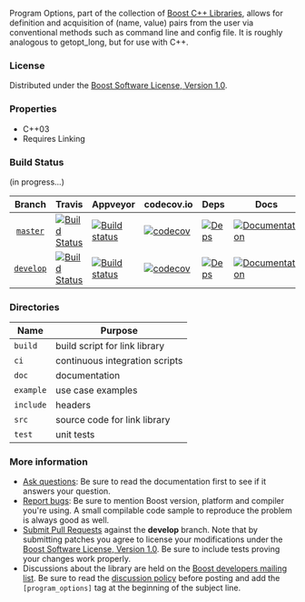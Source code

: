 Program Options, part of the collection of [Boost C++ Libraries](http://github.com/boostorg), allows for definition and acquisition of (name, value) pairs from the user via conventional methods such as command line and config file.  It is roughly analogous to getopt_long, but for use with C++.

### License

Distributed under the [Boost Software License, Version 1.0](http://www.boost.org/LICENSE_1_0.txt).

### Properties

* C++03
* Requires Linking

### Build Status
(in progress...)

|Branch          | Travis | Appveyor | codecov.io | Deps | Docs | Tests |
|:-------------: | ------ | -------- | ---------- | ---- | ---- | ----- |
|[`master`](https://github.com/boostorg/program_options/tree/master) | [![Build Status](https://travis-ci.org/boostorg/program_options.svg?branch=master)](https://travis-ci.org/boostorg/program_options) | [![Build status](https://ci.appveyor.com/api/projects/status/e0quisadwh1v7ok5/branch/master?svg=true)](https://ci.appveyor.com/project/vprus/program-options/branch/master) | [![codecov](https://codecov.io/gh/boostorg/program_options/branch/master/graph/badge.svg)](https://codecov.io/gh/boostorg/program_options/branch/master) | [![Deps](https://img.shields.io/badge/deps-master-brightgreen.svg)](https://pdimov.github.io/boostdep-report/master/program_options.html) | [![Documentation](https://img.shields.io/badge/docs-master-brightgreen.svg)](http://www.boost.org/doc/libs/master/doc/html/program_options.html) | [![Enter the Matrix](https://img.shields.io/badge/matrix-master-brightgreen.svg)](http://www.boost.org/development/tests/master/developer/program_options.html) 
|[`develop`](https://github.com/boostorg/program_options/tree/develop) | [![Build Status](https://travis-ci.org/boostorg/program_options.svg?branch=develop)](https://travis-ci.org/boostorg/program_options) | [![Build status](https://ci.appveyor.com/api/projects/status/e0quisadwh1v7ok5/branch/develop?svg=true)](https://ci.appveyor.com/project/vprus/program-options/branch/develop) | [![codecov](https://codecov.io/gh/boostorg/program_options/branch/develop/graph/badge.svg)](https://codecov.io/gh/boostorg/program_options/branch/develop) | [![Deps](https://img.shields.io/badge/deps-develop-brightgreen.svg)](https://pdimov.github.io/boostdep-report/develop/program_options.html) | [![Documentation](https://img.shields.io/badge/docs-develop-brightgreen.svg)](http://www.boost.org/doc/libs/develop/doc/html/program_options.html) | [![Enter the Matrix](https://img.shields.io/badge/matrix-develop-brightgreen.svg)](http://www.boost.org/development/tests/develop/developer/program_options.html)
 
### Directories

| Name      | Purpose                        |
| --------- | ------------------------------ |
| `build`   | build script for link library  |
| `ci`      | continuous integration scripts |
| `doc`     | documentation                  |
| `example` | use case examples              |
| `include` | headers                        |
| `src`     | source code for link library   |
| `test`    | unit tests                     |

### More information

* [Ask questions](http://stackoverflow.com/questions/ask?tags=c%2B%2B,boost,boost-program_options): Be sure to read the documentation first to see if it answers your question.
* [Report bugs](https://github.com/boostorg/program_options/issues): Be sure to mention Boost version, platform and compiler you're using. A small compilable code sample to reproduce the problem is always good as well.
* [Submit Pull Requests](https://github.com/boostorg/program_options/pulls) against the **develop** branch. Note that by submitting patches you agree to license your modifications under the [Boost Software License, Version 1.0](http://www.boost.org/LICENSE_1_0.txt).  Be sure to include tests proving your changes work properly.
* Discussions about the library are held on the [Boost developers mailing list](http://www.boost.org/community/groups.html#main). Be sure to read the [discussion policy](http://www.boost.org/community/policy.html) before posting and add the `[program_options]` tag at the beginning of the subject line.
 
